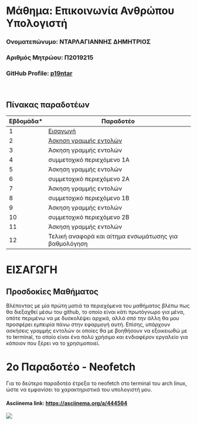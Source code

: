 # Μάθημα: Επικοινωνία Ανθρώπου Υπολογιστή

### Ονοματεπώνυμο: ΝΤΑΡΛΑΓΙΑΝΝΗΣ ΔΗΜΗΤΡΙΟΣ
### Αριθμός Μητρώου: Π2019215
### GitHub Profile: [p19ntar](https://github.com/p19ntar)
<br />

## Πίνακας παραδοτέων

| Εβδομάδα* | Παραδοτέο |
| --- | --- |
| 1 | [Εισαγωγή](#εισαγωγη) |
| 2 | [Άσκηση γραμμής εντολών](#2ο-παραδοτέο---neofetch) |
| 3 | Άσκηση γραμμής εντολών |
| 4 | συμμετοχικό περιεχόμενο 1A |
| 5 |Άσκηση γραμμής εντολών |
| 6 | συμμετοχικό περιεχόμενο 2A |
| 7 | Άσκηση γραμμής εντολών |
| 8 | συμμετοχικό περιεχόμενο 1B |
| 9 | Άσκηση γραμμής εντολών |
| 10 | συμμετοχικό περιεχόμενο 2B |
| 11 | Άσκηση γραμμής εντολών |
| 12 | Τελική αναφορά και αίτημα ενσωμάτωσης για βαθμολόγηση |

# ΕΙΣΑΓΩΓΗ

## Προσδοκίες Μαθήματος
Βλέποντας με μία πρώτη ματιά τα περιεχόμενα του μαθήματος βλέπω πως θα διεξαχθεί μέσω του github, το οποίο είναι κάτι πρωτόγνωρο για μένα, οπότε περιμένω να με δυσκολέψει αρχικά, αλλά σπό την άλλη θα μου προσφέρει εμπειρία πάνω στην εφαρμογή αυτή. Επίσης, υπάρχουν ασκήσεις γραμμής εντολών οι οποίες θα με βοηθήσουν να εξοικειωθώ με το terminal, το οποίο είναι ένα πολύ χρήσιμο και ενδιαφέρον εργαλείο για κάποιον που ξέρει να το χρησιμοποιεί. 
<br />

# 2ο Παραδοτέο - Neofetch

Για το δεύτερο παραδοτέο έτρεξα το neofetch στο terminal του arch linux, ώστε να εμφανίσει τα χαρακτηριστικά του υπολογιστή μου.
#### Asciinema link: https://asciinema.org/a/444564
<a href="https://asciinema.org/a/444564" target="_blank"><img src="https://asciinema.org/a/444564.svg" /></a>
<script id="asciicast-444564" src="https://asciinema.org/a/444564.js" async></script>
